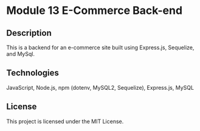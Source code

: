 # Module 13 E-Commerce Back-end

## Description

This is a backend for an e-commerce site built using Express.js, Sequelize, and MySql.

## Technologies

JavaScript, Node.js, npm (dotenv, MySQL2, Sequelize), Express.js, MySQL

## License

This project is licensed under the MIT License.
